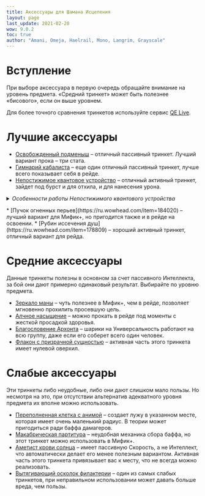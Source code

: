 ```yaml
---
title: Аксессуары для Шамана Исцеления
layout: page
last_update: 2021-02-20
wow: 9.0.2
toc: true
author: "Amani, Omeja, Haelrail, Mono, Langrim, Grayscale"
---
```


# Вступление

При выборе аксессуара в первую очередь обращайте внимание на уровень предмета. «Средний тринкет» может быть полезнее «бисового», если он выше уровнем. 

Для более точного сравнения тринкетов используйте сервис [QE Live](https://questionablyepic.com/live/).

# Лучшие аксессуары 

* [Освобожденный подменыш](https://ru.wowhead.com/item=178708) – отличный пассивный тринкет. Лучший вариант прока – три стата.
* [Гимнарий кабалиста](https://ru.wowhead.com/item=184028) – еще один отличный пассивный тринкет, лучше всего показывает себя в рейде. 
* [Непостижимое квантовое устройство](https://ru.wowhead.com/item=179350) – отличный активный тринкет, зайдет под бурст и для отхила, и для нанесения урона. 

<details markdown=1><summary><i>Особенности работы Непостижимого квантового устройства</i></summary>
<p></p>

<hr>

* Если ваше здоровье или здоровье союзника меньше **30%**, то прокает исцеление.
* Если у хилера рядом с вами меньше **20%** маны, то дает ему ману (не работает на игрока, только на союзников)
* Если вы под эффектом контроля, снимает его (при этом ставит на перезарядку PvP-тринкет снятия контроля).
* Если вас атакуют в ближнем бою, вызывает устройство, которое переагривает цель.  
* Если у цели менее **20%** здоровья, наносит ей урон.

* Если ничего из вышеперечисленного не исполняется, то повышает один из двух наивысших вторичных статов на **20** секунд.
* WeakAura, которая показывает что прокнет при использовании этого тринкета: [Wago.io](https://wago.io/G_ZnwseH-)

<hr>

</details>
<p></p>
* [Пучок огненных перьев](https://ru.wowhead.com/item=184020) – лучший вариант для Мифик+, но пригодится также и в рейде на освоении.
* [Рубин иссечения душ](https://ru.wowhead.com/item=178809) – хороший активный тринкет, отличный вариант для рейда.

# Средние аксессуары 

Данные тринкеты полезны в основном за счет пассивного Интеллекта, за бой они дают примерно одинаковый результат. Выбирайте по уровню предмета.

* [Зеркало маны](https://ru.wowhead.com/item=184029) – чуть полезнее в Мифик+, чем в рейде, позволяет мгновенно прохилить просевшую цель.
* [Алчное насыщение](https://ru.wowhead.com/item=184022) – можно прокать в рейде под моменты с жесткой просадкой здоровья.
* [Благословение Архонта](https://ru.wowhead.com/item=180119) – шарики на Универсальность работают на всю группу, даже если его соберет всего один человек. 
* [Флакон с призрачной сущностью](https://ru.wowhead.com/item=178810) – активная часть этого тринкета имеет нулевой оверхил.

# Слабые аксессуары 

Эти тринкеты либо неудобные, либо они дают слишком мало пользы. Но несмотря на это, при отсутствии альтернатив адекватного уровня предмета их вполне можно использовать.

* [Переполненная клетка с анимой](https://ru.wowhead.com/item=178849) – создает лужу в указанном месте, которая имеет очень маленький радиус. В теории может пригодиться ради баффа дамагеров.
* [Макабрическая партитура](https://ru.wowhead.com/item=184024) – неудобная механика сбора баффа, но этот тринкет можно использовать в Мифик+.
* [Аметист крови солнца](https://ru.wowhead.com/item=178826) – имеет пассивную Скорость, а не Интеллект, что автоматически делает его менее полезным вариантом. Активная часть этого тринкета привязывает вас к месту, что не всегда можно реализовать.
* [Вытягивающий осколок филактерии](https://ru.wowhead.com/item=178783) – один из самых слабых тринкетов, при неправильном использовании может давать больше вреда, чем пользы.


